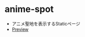 # anime-spot

- アニメ聖地を表示するStaticページ
- [Preview](https://api.mapbox.com/styles/v1/masayuki5160/cjt0vcsh80c721fmrihsuiqoz.html?fresh=true&title=true&access_token=pk.eyJ1IjoibWFzYXl1a2k1MTYwIiwiYSI6ImNqc2FmdGI5NjEwanY0M3FwNDJsdjd0YzkifQ.vkh1xLO76g2bU25WhVAQ5g#11.9/42.798430/141.690181/0)
